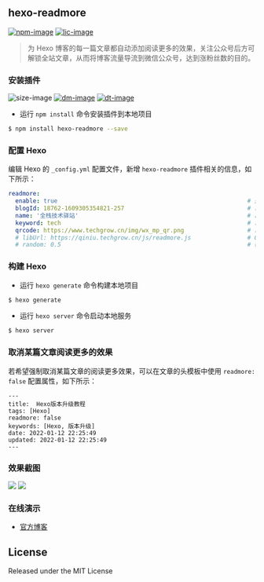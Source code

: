 ## hexo-readmore

[![npm-image]][npm-url]
[![lic-image]](LICENSE)

> 为 Hexo 博客的每一篇文章都自动添加阅读更多的效果，关注公众号后方可解锁全站文章，从而将博客流量导流到微信公众号，达到涨粉丝数的目的。

### 安装插件

![size-image]
[![dm-image]][npm-url]
[![dt-image]][npm-url]

- 运行 `npm install` 命令安装插件到本地项目

``` sh
$ npm install hexo-readmore --save
```

### 配置 Hexo

编辑 Hexo 的 `_config.yml` 配置文件，新增 `hexo-readmore` 插件相关的信息，如下所示：

``` yml
readmore:
  enable: true                                                      # 是否启用，默认否
  blogId: 18762-1609305354821-257                                   # 已申请的博客 ID
  name: '全栈技术驿站'                                                # 已申请的微信公众号名称
  keyword: tech                                                     # 已申请的微信公众号回复关键字
  qrcode: https://www.techgrow.cn/img/wx_mp_qr.png                  # 已申请的微信公众号二维码链接
  # libUrl: https://qiniu.techgrow.cn/js/readmore.js                # CDN 加速链接（可选）
  # random: 0.5                                                     # 每篇文章随机添加阅读更多效果的概率，有效范围在 0.1 ~ 1 之间（可选）
```

### 构建 Hexo

- 运行 `hexo generate` 命令构建本地项目

``` sh
$ hexo generate
```

- 运行 `hexo server` 命令启动本地服务

``` sh
$ hexo server
```

### 取消某篇文章阅读更多的效果

若希望强制取消某篇文章的阅读更多效果，可以在文章的头模板中使用 `readmore: false` 配置属性，如下所示：

```
---
title:  Hexo版本升级教程
tags: [Hexo]
readmore: false
keywords: [Hexo, 版本升级]
date: 2022-01-12 22:25:49
updated: 2022-01-12 22:25:49
---
```

### 效果截图

![](https://qiniu.techgrow.cn/uploads/2022/02/28/3f53ab36dfa84fb99a6508ae46e5373a)
![](https://qiniu.techgrow.cn/uploads/2022/02/28/202980a480fd463c814a31d5cc3fb2a1)

### 在线演示

- [官方博客](https://www.techgrow.cn/posts/c847598e.html)

## License

Released under the MIT License

[npm-image]: https://img.shields.io/npm/v/hexo-readmore?style=flat-square
[lic-image]: https://img.shields.io/npm/l/hexo-readmore?style=flat-square

[size-image]: https://img.shields.io/github/languages/code-size/rqh656418510/hexo-readmore?style=flat-square
[dm-image]: https://img.shields.io/npm/dm/hexo-readmore?style=flat-square
[dt-image]: https://img.shields.io/npm/dt/hexo-readmore?style=flat-square

[npm-url]: https://www.npmjs.com/package/hexo-readmore